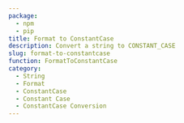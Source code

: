 ```yaml
---
package:
  - npm
  - pip
title: Format to ConstantCase
description: Convert a string to CONSTANT_CASE
slug: format-to-constantcase
function: FormatToConstantCase
category:
  - String
  - Format
  - ConstantCase
  - Constant Case
  - ConstantCase Conversion
---
```

